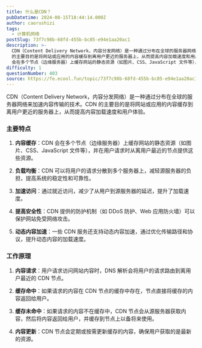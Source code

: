 ```yaml
---
title: 什么是CDN？
pubDatetime: 2024-08-15T18:44:14.000Z
author: caorushizi
tags:
  - 计算机网络
postSlug: 73f7c98b-68fd-455b-bc85-e94e1aa20ac1
description: >-
  CDN（Content Delivery Network，内容分发网络）是一种通过分布在全球的服务器网络来加速内容传输的技术。CDN
  的主要目的是将网站或应用的内容缓存到离用户更近的服务器上，从而提高内容加载速度和用户体验。 主要特点 内容缓存：CDN
  会在多个节点（边缘服务器）上缓存网站的静态资源（如图片、CSS、JavaScript 文件等），并在用户请求时从离用户最近的节点提供这些资源。 负
difficulty: 1
questionNumber: 403
source: https://fe.ecool.fun/topic/73f7c98b-68fd-455b-bc85-e94e1aa20ac1
---
```


CDN（Content Delivery Network，内容分发网络）是一种通过分布在全球的服务器网络来加速内容传输的技术。CDN 的主要目的是将网站或应用的内容缓存到离用户更近的服务器上，从而提高内容加载速度和用户体验。

### **主要特点**

1. **内容缓存**：CDN 会在多个节点（边缘服务器）上缓存网站的静态资源（如图片、CSS、JavaScript 文件等），并在用户请求时从离用户最近的节点提供这些资源。

2. **负载均衡**：CDN 可以将用户的请求分散到多个服务器上，减轻源服务器的负担，提高系统的稳定性和可靠性。

3. **加速访问**：通过就近访问，减少了从用户到源服务器的延迟，提升了加载速度。

4. **提高安全性**：CDN 提供的防护机制（如 DDoS 防护、Web 应用防火墙）可以保护网站免受网络攻击。

5. **动态内容加速**：一些 CDN 服务还支持动态内容加速，通过优化传输路径和协议，提升动态内容的加载速度。

### **工作原理**

1. **内容请求**：用户请求访问网站内容时，DNS 解析会将用户的请求路由到离用户最近的 CDN 节点。

2. **缓存命中**：如果请求的内容在 CDN 节点的缓存中存在，节点直接将缓存的内容返回给用户。

3. **缓存未命中**：如果请求的内容不在缓存中，CDN 节点会从源服务器获取内容，然后将内容返回给用户，并缓存到节点上以备将来使用。

4. **内容更新**：CDN 节点会定期或按需更新缓存的内容，确保用户获取的是最新的资源。
